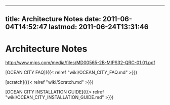 
---
title: Architecture Notes
date: 2011-06-04T14:52:47
lastmod: 2011-06-24T13:31:46
---
Architecture Notes
==================

http://www.mips.com/media/files/MD00565-2B-MIPS32-QRC-01.01.pdf

[OCEAN CITY FAQ]({{< relref "wiki/OCEAN_CITY_FAQ.md" >}})

[scratch]({{< relref "wiki/Scratch.md" >}})

[OCEAN CITY INSTALLATION GUIDE]({{< relref "wiki/OCEAN_CITY_INSTALLATION_GUIDE.md" >}})
